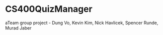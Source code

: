 # CS400QuizManager
aTeam group project - Dung Vo, Kevin Kim, Nick Havlicek, Spencer Runde, Murad Jaber
